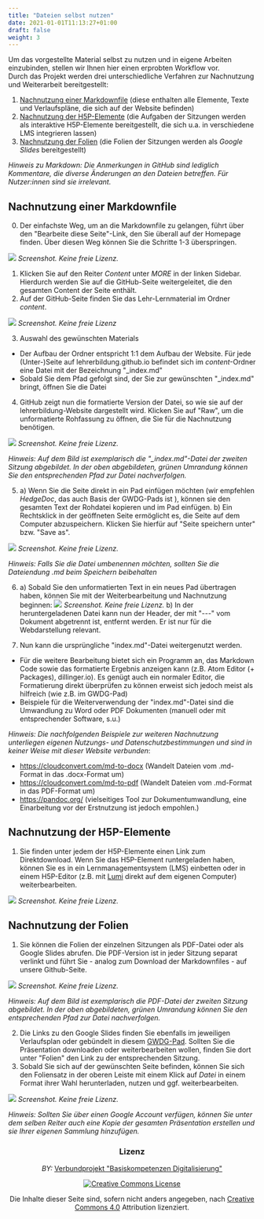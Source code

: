 ```yaml
---
title: "Dateien selbst nutzen"
date: 2021-01-01T11:13:27+01:00
draft: false
weight: 3
---
```



Um das vorgestellte Material selbst zu nutzen und in eigene Arbeiten einzubinden, stellen wir Ihnen hier einen erprobten Workflow vor.  
Durch das Projekt werden drei unterschiedliche Verfahren zur Nachnutzung und Weiterarbeit bereitgestellt: 

1. [Nachnutzung einer Markdownfile](#nachnutzung-einer-markdownfile) (diese enthalten alle Elemente, Texte und Verlaufspläne, die sich auf der Website befinden)
2. [Nachnutzung der H5P-Elemente](#nachnutzung-der-h5p-elemente) (die Aufgaben der Sitzungen werden als interaktive H5P-Elemente bereitgestellt, die sich u.a. in verschiedene LMS integrieren lassen)
3. [Nachnutzung der Folien](#nachnutzung-der-folien) (die Folien der Sitzungen werden als *Google Slides* bereitgestellt)

*Hinweis zu Markdown: Die Anmerkungen in GitHub sind lediglich Kommentare, die diverse Änderungen an den Dateien betreffen. Für Nutzer:innen sind sie irrelevant.*

## Nachnutzung einer Markdownfile

0. Der einfachste Weg, um an die Markdownfile zu gelangen, führt über den "Bearbeite diese Seite"-Link, den Sie überall auf der Homepage finden. Über diesen Weg können Sie die Schritte 1-3 überspringen. 

![](https://pad.gwdg.de/uploads/upload_92b536d869039b172e3a4dd50dcd5fb1.png)
*Screenshot. Keine freie Lizenz.*
1. Klicken Sie auf den Reiter *Content* unter *MORE*  in der linken Sidebar. Hierdurch werden Sie auf die GitHub-Seite weitergeleitet, die den gesamten Content der Seite enthält. 
2. Auf der GitHub-Seite finden Sie das Lehr-Lernmaterial im Ordner *content*.
 
![](https://pad.gwdg.de/uploads/upload_25e3793dacd79069b824a687bf69fb56.png)
*Screenshot. Keine freie Lizenz*

3. Auswahl des gewünschten Materials
*   Der Aufbau der Ordner entspricht 1:1 dem Aufbau der Website. Für jede 
(Unter-)Seite auf lehrerbildung.github.io befindet sich im *content*-Ordner eine Datei mit der Bezeichnung "_index.md"
* Sobald Sie dem Pfad gefolgt sind, der Sie zur gewünschten "_index.md" bringt, öffnen Sie die Datei
4. GitHub zeigt nun die formatierte Version der Datei, so wie sie auf der lehrerbildung-Website dargestellt wird. Klicken Sie auf "Raw", um die unformatierte Rohfassung zu öffnen, die Sie für die Nachnutzung benötigen.

![](https://pad.gwdg.de/uploads/upload_c2197fcdae3f3bbfe73e4f10c9d63ccc.png)
*Screenshot. Keine freie Lizenz.*

*Hinweis: Auf dem Bild ist exemplarisch die "_index.md"-Datei der zweiten Sitzung abgebildet. In der oben abgebildeten, grünen Umrandung können Sie den entsprechenden Pfad zur Datei nachverfolgen.*

5. a) Wenn Sie die Seite direkt in ein Pad einfügen möchten (wir empfehlen *HedgeDoc*, das auch Basis der GWDG-Pads ist ), können sie den gesamten Text der Rohdatei kopieren und im Pad einfügen.
b) Ein Rechtsklick in der geöffneten Seite ermöglicht es, die Seite auf dem Computer abzuspeichern. Klicken Sie hierfür auf "Seite speichern unter" bzw. "Save as". 

![](https://pad.gwdg.de/uploads/upload_3dc54dbfd837971b275272b9698e70ba.png)
*Screenshot. Keine freie Lizenz.*

*Hinweis: Falls Sie die Datei umbenennen möchten, sollten Sie die Dateiendung .md beim Speichern beibehalten*


6. a) Sobald Sie den unformatierten Text in ein neues Pad übertragen haben, können Sie mit der Weiterbearbeitung und Nachnutzung beginnen: 
![](https://pad.gwdg.de/uploads/upload_a96e75e27aa76933359002c97ae4e33b.gif)
*Screenshot. Keine freie Lizenz.*
b) In der heruntergeladenen Datei kann nun der Header, der mit "---" vom Dokument abgetrennt ist, entfernt werden. Er ist nur für die Webdarstellung relevant.
  
7. Nun kann die ursprüngliche "index.md"-Datei weitergenutzt werden. 
* Für die weitere Bearbeitung bietet sich ein Programm an, das Markdown Code sowie das formatierte Ergebnis anzeigen kann (z.B. Atom Editor (+ Packages), dillinger.io). Es genügt auch ein normaler Editor, die Formatierung direkt überprüfen zu können erweist sich jedoch meist als hilfreich (wie z.B. im GWDG-Pad)
* Beispiele für die Weiterverwendung der "index.md"-Datei sind die Umwandlung zu Word oder PDF Dokumenten (manuell oder mit entsprechender Software, s.u.)

*Hinweis: Die nachfolgenden Beispiele zur weiteren Nachnutzung unterliegen eigenen Nutzungs- und Datenschutzbestimmungen und sind in keiner Weise mit dieser Website verbunden*:
- https://cloudconvert.com/md-to-docx (Wandelt Dateien vom .md-Format in das  .docx-Format um)
- https://cloudconvert.com/md-to-pdf (Wandelt Dateien vom .md-Format in das PDF-Format um)
- https://pandoc.org/ (vielseitiges Tool zur Dokumentumwandlung, eine Einarbeitung vor der Erstnutzung ist jedoch empohlen.)

## Nachnutzung der H5P-Elemente
1. Sie finden unter jedem der H5P-Elemente einen Link zum Direktdownload. Wenn Sie das H5P-Element runtergeladen haben, können Sie es in ein Lernmanagementsystem (LMS) einbetten oder in einem H5P-Editor (z.B. mit [Lumi](https://next.lumi.education/) direkt auf dem eigenen Computer) weiterbearbeiten. 

![](https://pad.gwdg.de/uploads/upload_cc990f1c73ba2667c3c216deb90810ec.png)
*Screenshot. Keine freie Lizenz.*

## Nachnutzung der Folien
1. Sie können die Folien der einzelnen Sitzungen als PDF-Datei oder als Google Slides abrufen. Die PDF-Version ist in jeder Sitzung separat verlinkt und führt Sie - analog zum Download der Markdownfiles - auf unsere Github-Seite.

![](https://pad.gwdg.de/uploads/upload_d263ffb9aa12cd795a994a43cf62ea35.png)
*Screenshot. Keine freie Lizenz.*

*Hinweis: Auf dem Bild ist exemplarisch die PDF-Datei der zweiten Sitzung abgebildet. In der oben abgebildeten, grünen Umrandung können Sie den entsprechenden Pfad zur Datei nachverfolgen.*

2. Die Links zu den Google Slides finden Sie ebenfalls im jeweiligen Verlaufsplan oder gebündelt in diesem [GWDG-Pad](https://pad.gwdg.de/44D8e6dxRyyOmFK17hL_3A). Sollten Sie die Präsentation downloaden oder weiterbearbeiten wollen, finden Sie dort unter "Folien" den Link zu der entsprechenden Sitzung.
3. Sobald Sie sich auf der gewünschten Seite befinden, können Sie sich den Foliensatz in der oberen Leiste mit einem Klick auf *Datei* in einem Format ihrer Wahl herunterladen, nutzen und ggf. weiterbearbeiten.

![](https://pad.gwdg.de/uploads/upload_7217e79f9f89e045164406e99f8c1f92.png)
*Screenshot. Keine freie Lizenz.* 

*Hinweis: Sollten Sie über einen Google Account verfügen, können Sie unter dem selben Reiter auch eine Kopie der gesamten Präsentation erstellen und sie Ihrer eigenen Sammlung hinzufügen.*

<center>

### Lizenz
*BY:* [Verbundprojekt "Basiskompetenzen Digitalisierung"](http://www.lehrerbildungsverbund-niedersachsen.de/index.php?s=ProjektBasiskompetenzenDigitalisierung)


<a rel="license" href="http://creativecommons.org/licenses/by/4.0/"><img alt="Creative Commons License" style="border-width:0" src="https://i.creativecommons.org/l/by/4.0/88x31.png" /></a><br/><p>Die Inhalte dieser Seite sind, sofern nicht anders angegeben, nach <a rel="license" href="http://creativecommons.org/licenses/by/4.0/">Creative Commons 4.0</a> Attribution lizenziert.</p>

</center>